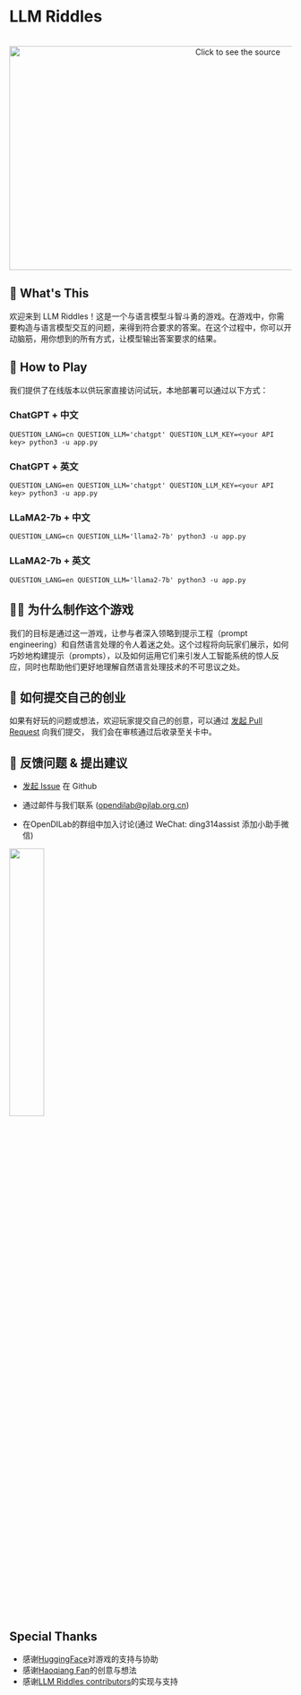 # LLM Riddles

<div align="center">
	<br>
	<a href="https://github.com/opendilab/LLMRiddles/blob/main/llmriddles/asserts/banner.svg">
		<img src="https://github.com/opendilab/LLMRiddles/blob/main/llmriddles/asserts/banner.svg" width="800" height="400" alt="Click to see the source">
	</a>
	<br>
</div>

## :thinking: What's This
欢迎来到 LLM Riddles！这是一个与语言模型斗智斗勇的游戏。在游戏中，你需要构造与语言模型交互的问题，来得到符合要求的答案。在这个过程中，你可以开动脑筋，用你想到的所有方式，让模型输出答案要求的结果。

## :space_invader: How to Play
我们提供了在线版本以供玩家直接访问试玩，本地部署可以通过以下方式：
### ChatGPT + 中文
```shell
QUESTION_LANG=cn QUESTION_LLM='chatgpt' QUESTION_LLM_KEY=<your API key> python3 -u app.py
```
### ChatGPT + 英文
```shell
QUESTION_LANG=en QUESTION_LLM='chatgpt' QUESTION_LLM_KEY=<your API key> python3 -u app.py
```
### LLaMA2-7b + 中文
```shell
QUESTION_LANG=cn QUESTION_LLM='llama2-7b' python3 -u app.py
```
### LLaMA2-7b + 英文
```shell
QUESTION_LANG=en QUESTION_LLM='llama2-7b' python3 -u app.py
```
## :technologist: 为什么制作这个游戏

我们的目标是通过这一游戏，让参与者深入领略到提示工程（prompt engineering）和自然语言处理的令人着迷之处。这个过程将向玩家们展示，如何巧妙地构建提示（prompts），以及如何运用它们来引发人工智能系统的惊人反应，同时也帮助他们更好地理解自然语言处理技术的不可思议之处。

## :raising_hand: 如何提交自己的创业
如果有好玩的问题或想法，欢迎玩家提交自己的创意，可以通过
[发起 Pull Request](https://github.com/opendilab/LLMRiddles/compare) 向我们提交， 我们会在审核通过后收录至关卡中。

## :speech_balloon: 反馈问题 & 提出建议
- [发起 Issue](https://github.com/opendilab/CodeMorpheus/issues/new/choose) 在 Github
- 通过邮件与我们联系 (opendilab@pjlab.org.cn)

- 在OpenDILab的群组中加入讨论(通过 WeChat: ding314assist 添加小助手微信)
<img src=https://github.com/opendilab/CodeMorpheus/blob/release/llmriddles/assets/wechat.jpeg width=35% />



## Special Thanks
- 感谢[HuggingFace](https://huggingface.co)对游戏的支持与协助
- 感谢[Haoqiang Fan](https://www.zhihu.com/people/haoqiang-fan)的创意与想法
- 感谢[LLM Riddles contributors](https://github.com/opendilab/LLMRiddles/graphs/contributors)的实现与支持
